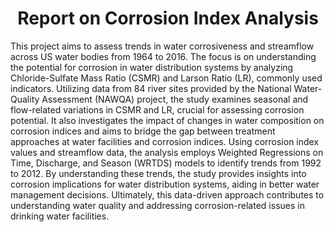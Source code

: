 <h1 align="center">
Report on Corrosion Index Analysis
</h1> 
This project aims to assess trends in water corrosiveness and streamflow across US water bodies from 1964 to 2016. The focus is on understanding the potential for corrosion in water distribution systems by analyzing Chloride-Sulfate Mass Ratio (CSMR) and Larson Ratio (LR), commonly used indicators. Utilizing data from 84 river sites provided by the National Water-Quality Assessment (NAWQA) project, the study examines seasonal and flow-related variations in CSMR and LR, crucial for assessing corrosion potential. It also investigates the impact of changes in water composition on corrosion indices and aims to bridge the gap between treatment approaches at water facilities and corrosion indices. Using corrosion index values and streamflow data, the analysis employs Weighted Regressions on Time, Discharge, and Season (WRTDS) models to identify trends from 1992 to 2012. By understanding these trends, the study provides insights into corrosion implications for water distribution systems, aiding in better water management decisions. Ultimately, this data-driven approach contributes to understanding water quality and addressing corrosion-related issues in drinking water facilities.

